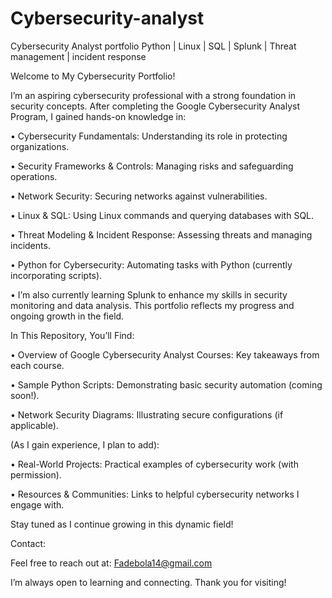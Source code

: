 # Cybersecurity-analyst
Cybersecurity Analyst portfolio
Python | Linux | SQL | Splunk | Threat management | incident response     

Welcome to My Cybersecurity Portfolio!

I’m an aspiring cybersecurity professional with a strong foundation in security concepts. After completing the Google Cybersecurity Analyst Program, I gained hands-on knowledge in:

 •	Cybersecurity Fundamentals: Understanding its role in protecting organizations.

 •	Security Frameworks & Controls: Managing risks and safeguarding operations.

 •	Network Security: Securing networks against vulnerabilities.

 •	Linux & SQL: Using Linux commands and querying databases with SQL.

 •	Threat Modeling & Incident Response: Assessing threats and managing incidents.

 •	Python for Cybersecurity: Automating tasks with Python (currently incorporating scripts).

 •	I’m also currently learning Splunk to enhance my skills in security monitoring and data analysis. This portfolio reflects my progress and ongoing growth in the field.

In This Repository, You’ll Find:

 •	Overview of Google Cybersecurity Analyst Courses: Key takeaways from each course.

 •	Sample Python Scripts: Demonstrating basic security automation (coming soon!).

 •	Network Security Diagrams: Illustrating secure configurations (if applicable).

(As I gain experience, I plan to add):

 •	Real-World Projects: Practical examples of cybersecurity work (with permission).

 •	Resources & Communities: Links to helpful cybersecurity networks I engage with.

Stay tuned as I continue growing in this dynamic field!

Contact:

Feel free to reach out at: Fadebola14@gmail.com

I’m always open to learning and connecting. Thank you for visiting!
